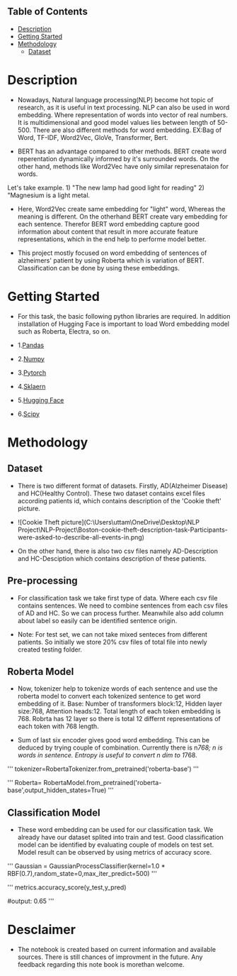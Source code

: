 ## Table of Contents
- [Description](#Description)
- [Getting Started](#Getting-Started)
- [Methodology](#Methodology)
  - [Dataset](#Dataset)


# Description
- Nowadays, Natural language processing(NLP) become hot topic of research, as it is useful in text processing. NLP can also be used in word embedding. Where representation of words into vector of real numbers. It is multidimensional and good model values lies between length of 50-500.
There are also different methods for word embedding. EX:Bag of Word, TF-IDF, Word2Vec, GloVe, Transformer, Bert.

- BERT has an advantage compared to other methods. BERT create word reperentation dynamically informed by it's surrounded words. On the other hand, methods like Word2Vec have only similar represenataion for words.

Let's take example. 1) "The new lamp had good light for reading"
                    2) "Magnesium is a light metal.

- Here, Word2Vec create same embedding for "light" word, Whereas the meaning is different. On the otherhand BERT create vary embedding for each sentence. Therefor BERT word embedding capture good information about content that result in more accurate feature representations, which in the end help to performe model better. 

- This project mostly focused on word embedding of sentences of alzheimers' patient  by using Roberta which is variation of BERT.  Classification can be done by using these embeddings.


# Getting Started
- For this task, the basic following python libraries are required. In addition installation of Hugging Face is important to load Word embedding model such as Roberta, Electra, so on.

- 1.[Pandas](https://pandas.pydata.org/docs/)
- 2.[Numpy](https://numpy.org/doc/stable/)
- 3.[Pytorch](https://pytorch.org/tutorials/)
- 4.[Sklaern](https://scikit-learn.org/stable/user_guide.html)
- 5.[Hugging Face](https://huggingface.co/docs)
- 6.[Scipy](https://docs.scipy.org/doc/scipy/)


# Methodology

## Dataset

- There is two different format of datasets. Firstly, AD(Alzheimer Disease) and HC(Healthy Control). These two dataset contains excel files according patients id, which contains description of the 'Cookie theft' picture.

- ![Cookie Theft picture](C:\Users\uttam\OneDrive\Desktop\NLP Project\NLP-Project\Boston-cookie-theft-description-task-Participants-were-asked-to-describe-all-events-in.png)

- On the other hand, there is also two csv files namely AD-Description and HC-Desciption which contains description of these patients.

## Pre-processing

- For classification task we take first type of data. Where each csv file contains sentences. We need to combine sentences from each csv files of AD and HC. So we can process further. Meanwhile also add column about label so easily can be identified sentence origin.

- Note: For test set, we can not take mixed senteces from different patients. So initially we store 20% csv files of total file into newly created testing folder.


## Roberta Model 
 - Now, tokenizer help to tokenize words of each sentence and use the roberta model to convert each tokenized sentence to get word embedding of it. Base: Number of transformers block:12, Hidden layer size:768, Attention heads:12. Total length of each token embedding is 768. Robrta has 12 layer so there is total 12 differnt representations of each token with 768 length. 

 - Sum of last six encoder gives good word embedding. This can be deduced by trying couple of combination. Currently there is n*768; n is words in sentence. Entropy is useful to convert n dim to 1*768. 

 '''
tokenizer=RobertaTokenizer.from_pretrained('roberta-base')
 '''

'''
Roberta= RobertaModel.from_pretrained('roberta-base',output_hidden_states=True)
'''
 ## Classification Model
 - These word embedding can be used for our classification task. We already have our dataset splited into train and test. Good classification model can be identified by evaluating couple of models on test set. Model result can be observed by using metrics of accuracy score.

 '''
Gaussian = GaussianProcessClassifier(kernel=1.0 * RBF(0.7),random_state=0,max_iter_predict=500)
 '''

 '''
metrics.accuracy_score(y_test,y_pred)

#output: 0.65
 '''

# Desclaimer
- The notebook is created based on current information and available sources. There is still chances of improvment in the future. Any feedback regarding this note book is morethan welcome.